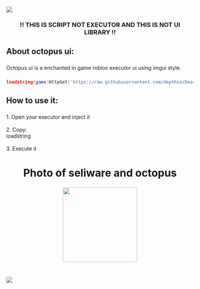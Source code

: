 <br clear="both">

<div>
  <img style="100%" src="https://capsule-render.vercel.app/api?type=waving&height=100&section=header&reversal=false&text=OCTOPUS%20UI&fontSize=70&fontColor=FFFFFF&fontAlign=50&fontAlignY=50&stroke=-&descSize=20&descAlign=50&descAlignY=50&theme=onedark"  />
</div>

###

<h3 align="center">!! THIS IS SCRIPT NOT EXECUTOR AND THIS IS NOT UI LIBRARY !!</h3>

###

<h2 align="left">About octopus ui:</h2>

###

<p align="left">Octopus ui is a enchanted in game roblox executor ui using imgui style.</p>

###
```lua
loadstring(game:HttpGet('https://raw.githubusercontent.com/depthso/Dear-ReGui/refs/heads/main/ReGui.lua'))()
```
<h2 align="left">How to use it:</h2>

###

<p align="left">1. Open your executor and inject it<br><br>2. Copy:<br>loadstring<br><br>3. Execute it</p>

###

<h1 align="center">Photo of seliware and octopus</h1>

###

<div align="center">
  <img height="200" src="https://cdn.discordapp.com/attachments/1421461435761950792/1422949985674334228/image.png?ex=68de88f1&is=68dd3771&hm=7007e1ea397aca11e0fb942544fa6c5d119905b25cf4be7246e5c5bfda511333&"  />
</div>

###

<br clear="both">

<div>
  <img style="100%" src="https://capsule-render.vercel.app/api?type=waving&height=100&section=footer&reversal=false&fontSize=70&fontColor=FFFFFF&fontAlign=50&fontAlignY=50&stroke=-&descSize=20&descAlign=50&descAlignY=50&theme=onedark"  />
</div>

###
